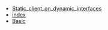 * [Static_client_on_dynamic_interfaces](Static_client_on_dynamic_interfaces.md)
* [index](index.md)
* [Basic](Basic.md)
